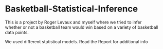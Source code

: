 # Basketball-Statistical-Inference

This is a project by Roger Levaux and myself where we tried to infer whether or not a basketball team would win based on a variety of 
basketball data points.

We used different statistical models. Read the Report for additional info
